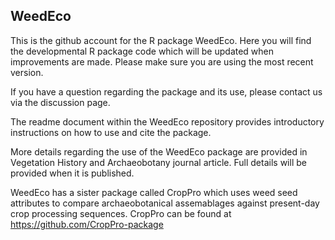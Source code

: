 ## WeedEco
This is the github account for the R package WeedEco. Here you will find the developmental R package code which will be updated when improvements are made. Please make sure you are using the most recent version.

If you have a question regarding the package and its use, please contact us via the discussion page.

The readme document within the WeedEco repository provides introductory instructions on how to use and cite the package.

More details regarding the use of the WeedEco package are provided in Vegetation History and Archaeobotany journal article. Full details will be provided when it is published.

WeedEco has a sister package called CropPro which uses weed seed attributes to compare archaeobotanical assemablages against present-day crop processing sequences. CropPro can be found at https://github.com/CropPro-package

